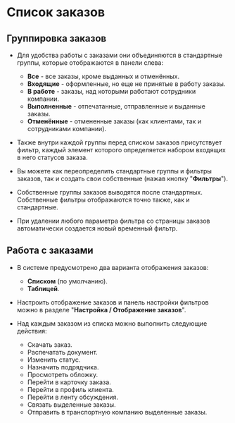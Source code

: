 # Список заказов

## Группировка заказов
* Для удобства работы с заказами они объединяются в стандартные группы, которые отображаются в панели слева:
    + __Все__ - все заказы, кроме выданных и отменённых.
    + __Входящие__ - оформленные, но еще не принятые в работу заказы.
    + __В работе__ - заказы, над которыми работают сотрудники компании.
    + __Выполненные__ - отпечатанные, отправленные и выданные заказы.
    + __Отменённые__ - отмененные заказы (как клиентами, так и сотрудниками компании).

* Также внутри каждой группы перед списком заказов присутствует фильтр, каждый элемент которого определяется набором входящих в него статусов заказа.
 
* Вы можете как переопределить стандартные группы и фильтры заказов, так и создать свои собственные (нажав кнопку "__Фильтры__").

* Собственные группы заказов выводятся после стандартных. Собственные фильтры отображаются точно также, как и стандартные.

* При удалении любого параметра фильтра со страницы заказов автоматически создается новый временный фильтр.

## Работа с заказами
* В системе предусмотрено два варианта отображения заказов:
    + __Списком__ (по умолчанию).
    + __Таблицей__. 
    
* Настроить отображение заказов и панель настройки фильтров можно в разделе "__Настройка / Отображение заказов__".

* Над каждым заказом из списка можно выполнить следующие действия:
    + Скачать заказ.
    + Распечатать документ.
    + Изменить статус.
    + Назначить подрядчика.
    + Просмотреть обложку.
    + Перейти в карточку заказа.
    + Перейти в профиль клиента.
    + Перейти в ленту обсуждения.
    + Связать выделенные заказы.
    + Отправить в транспортную компанию выделенные заказы.
